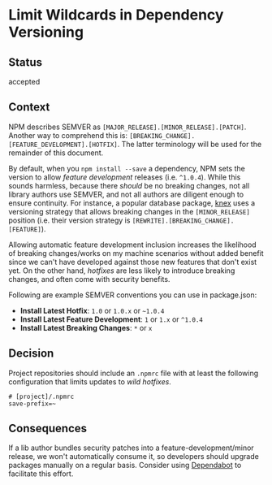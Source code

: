 # Limit Wildcards in Dependency Versioning

## Status

accepted

## Context

NPM describes SEMVER as `[MAJOR_RELEASE].[MINOR_RELEASE].[PATCH]`. Another way to comprehend this is: `[BREAKING_CHANGE].[FEATURE_DEVELOPMENT].[HOTFIX]`. The latter terminology will be used for the remainder of this document.

By default, when you `npm install --save` a dependency, NPM sets the version to allow _feature development_ releases (i.e. `^1.0.4`). While this sounds harmless, because there _should_ be no breaking changes, not all library authors use SEMVER, and not all authors are diligent enough to ensure continuity. For instance, a popular database package, [knex](https://knexjs.org/) uses a versioning strategy that allows breaking changes in the `[MINOR_RELEASE]` position (i.e. their version strategy is `[REWRITE].[BREAKING_CHANGE].[FEATURE]`).

Allowing automatic feature development inclusion increases the likelihood of breaking changes/works on my machine scenarios without added benefit since we can't have developed against those new features that don't exist yet. On the other hand, _hotfixes_ are less likely to introduce breaking changes, and often come with security benefits.

Following are example SEMVER conventions you can use in package.json:

* **Install Latest Hotfix**: `1.0` or `1.0.x` or `~1.0.4`
* **Install Latest Feature Development**: `1` or `1.x` or `^1.0.4`
* **Install Latest Breaking Changes**: `*` or `x`

## Decision

Project repositories should include an `.npmrc` file with at least the following configuration that limits updates to _wild hotfixes_.

```Shell
# [project]/.npmrc
save-prefix=~
```

## Consequences

If a lib author bundles security patches into a feature-development/minor release, we won't automatically consume it, so developers should upgrade packages manually on a regular basis. Consider using [Dependabot](https://dependabot.com/) to facilitate this effort.
